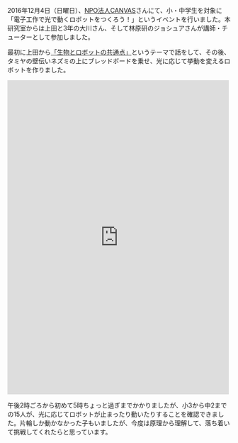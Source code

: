2016年12月4日（日曜日）、<a href="http://canvas.ws/">NPO法人CANVAS</a>さんにて、小・中学生を対象に「電子工作で光で動くロボットをつくろう！」というイベントを行いました。本研究室からは上田と3年の大川さん、そして林原研のジョシュアさんが講師・チューターとして参加しました。

最初に上田から<a href="http://www.slideshare.net/ryuichiueda/ss-69840789">「生物とロボットの共通点」</a>というテーマで話をして、その後、タミヤの壁伝いネズミの上にブレッドボードを乗せ、光に応じて挙動を変えるロボットを作りました。

<iframe src="https://www.facebook.com/plugins/post.php?href=https%3A%2F%2Fwww.facebook.com%2Fcanvas.jp%2Fposts%2F1363536170347881&width=500" width="500" height="708" style="border:none;overflow:hidden" scrolling="no" frameborder="0" allowTransparency="true"></iframe>

午後2時ごろから初めて5時ちょっと過ぎまでかかりましたが、小3から中2までの15人が、光に応じてロボットが止まったり動いたりすることを確認できました。片輪しか動かなかった子もいましたが、今度は原理から理解して、落ち着いて挑戦してくれたらと思っています。
